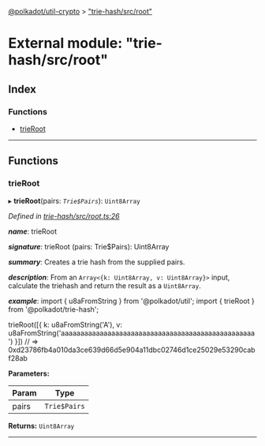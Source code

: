 [@polkadot/util-crypto](../README.md) > ["trie-hash/src/root"](../modules/_trie_hash_src_root_.md)

# External module: "trie-hash/src/root"

## Index

### Functions

* [trieRoot](_trie_hash_src_root_.md#trieroot)

---

## Functions

<a id="trieroot"></a>

###  trieRoot

▸ **trieRoot**(pairs: *`Trie$Pairs`*): `Uint8Array`

*Defined in [trie-hash/src/root.ts:26](https://github.com/polkadot-js/util/blob/7550b44/packages/trie-hash/src/root.ts#L26)*

*__name__*: trieRoot

*__signature__*: trieRoot (pairs: Trie$Pairs): Uint8Array

*__summary__*: Creates a trie hash from the supplied pairs.

*__description__*: From an `Array<{k: Uint8Array, v: Uint8Array}>` input, calculate the triehash and return the result as a `Uint8Array`.

*__example__*: import { u8aFromString } from '@polkadot/util'; import { trieRoot } from '@polkadot/trie-hash';

trieRoot(\[{ k: u8aFromString('A'), v: u8aFromString('aaaaaaaaaaaaaaaaaaaaaaaaaaaaaaaaaaaaaaaaaaaaaaaaaa') }\]) // => 0xd23786fb4a010da3ce639d66d5e904a11dbc02746d1ce25029e53290cabf28ab

**Parameters:**

| Param | Type |
| ------ | ------ |
| pairs | `Trie$Pairs` |

**Returns:** `Uint8Array`

___

